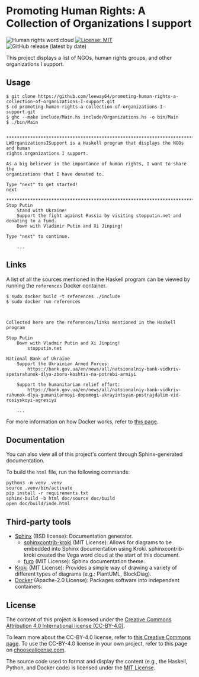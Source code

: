 # Promoting Human Rights: A Collection of Organizations I support


![Human rights word cloud](doc/images/human_rights_word_cloud.svg)
[![License: MIT](https://img.shields.io/badge/License-MIT-yellow.svg)](https://opensource.org/licenses/MIT)
![GitHub release (latest by date)](https://img.shields.io/github/v/release/leeway64/promoting-human-rights-a-collection-of-organizations-I-support)

This project displays a list of NGOs, human rights groups, and other organizations I support.


## Usage

```
$ git clone https://github.com/leeway64/promoting-human-rights-a-collection-of-organizations-I-support.git
$ cd promoting-human-rights-a-collection-of-organizations-I-support.git
$ ghc --make include/Main.hs include/Organizations.hs -o bin/Main
$ ./bin/Main


********************************************************************************
LWOrganizationsISupport is a Haskell program that displays the NGOs and human
rights organizations I support.

As a big believer in the importance of human rights, I want to share the
organizations that I have donated to.

Type "next" to get started!
next

********************************************************************************
Stop Putin
	Stand with Ukraine!
	Support the fight against Russia by visiting stopputin.net and donating to a fund.
	Down with Vladimir Putin and Xi Jinping!

Type "next" to continue.

    ...

```


## Links

A list of all the sources mentioned in the Haskell program can be viewed by running the
`references` Docker container.

```
$ sudo docker build -t references ./include
$ sudo docker run references



Collected here are the references/links mentioned in the Haskell program

Stop Putin
	Down with Vladmir Putin and Xi Jinping!
		stopputin.net

National Bank of Ukraine
	Support the Ukrainian Armed Forces:
		https://bank.gov.ua/en/news/all/natsionalniy-bank-vidkriv-spetsrahunok-dlya-zboru-koshtiv-na-potrebi-armiyi

	Support the humanitarian relief effort:
		https://bank.gov.ua/en/news/all/natsionalniy-bank-vidkriv-rahunok-dlya-gumanitarnoyi-dopomogi-ukrayintsyam-postrajdalim-vid-rosiyskoyi-agresiyi

    ...

```

For more information on how Docker works, refer to [this page](doc/docker/README.md).



## Documentation

You can also view all of this project's content through Sphinx-generated documentation.

To build the `html` file, run the following commands:

```
python3 -m venv .venv
source .venv/bin/activate
pip install -r requirements.txt
sphinx-build -b html doc/source doc/build
open doc/build/inde.html
```


## Third-party tools

- [Sphinx](https://github.com/sphinx-doc/sphinx) (BSD license): Documentation generator.
  - [sphinxcontrib-kroki](https://pypi.org/project/sphinxcontrib-kroki/) (MIT License): Allows for
    diagrams to be embedded into Sphinx documentation using Kroki. sphinxcontrib-kroki created the
    Vega word cloud at the start of this document.
  - [furo](https://pypi.org/project/furo/) (MIT License): Sphinx documentation theme.
- [Kroki](https://kroki.io/) (MIT License): Provides a simple way of drawing a variety of
  different types of diagrams (e.g.: PlantUML, BlockDiag).
- [Docker](https://www.docker.com/) (Apache-2.0 License): Packages software into independent containers.


## License

The content of this project is licensed under the [Creative Commons Attribution 4.0 
International license (CC-BY-4.0)](LICENSE.txt).

To learn more about the CC-BY-4.0 license, refer to
[this Creative Commons page](https://creativecommons.org/licenses/by/4.0/).
To use the CC-BY-4.0 license in your own project, refer to this page on
[choosealicense.com](https://choosealicense.com/licenses/cc-by-4.0).

The source code used to format and display the content (e.g., the Haskell, Python, and Docker code)
is licensed under the [MIT License](LICENSE-CODE.txt).

